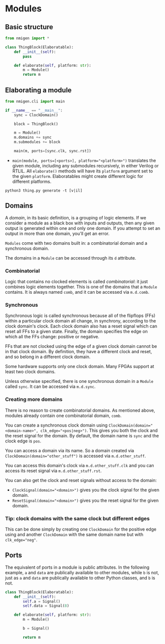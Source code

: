 # Modules

## Basic structure

```python
from nmigen import *

class ThingBlock(Elaboratable):
    def __init__(self):
        pass

    def elaborate(self, platform: str):
        m = Module()
        return m
```

## Elaborating a module

```python
from nmigen.cli import main

if __name__ == "__main__":
    sync = ClockDomain()

    block = ThingBlock()

    m = Module()
    m.domains += sync
    m.submodules += block

    main(m, ports=[sync.clk, sync.rst])
```

* `main(module, ports=[<ports>], platform="<platform>")` translates the given module, including any submodules recursively, in either Verilog or RTLIL. All `elaborate()` methods will have its `platform` argument set to the given `platform`. Elaboratables might create different logic for different platforms.

```
python3 thing.py generate -t [v|il]
```

## Domains

A _domain_, in its basic definition, is a grouping of logic elements. If we consider a module as a black box with inputs and outputs, then any given output is generated within one and only one domain. If you attempt to set an output in more than one domain, you'll get an error.

`Modules` come with two domains built in: a combinatorial domain and a synchronous domain.

The domains in a `Module` can be accessed through its `d` attribute.

### Combinatorial

Logic that contains no clocked elements is called _combinatorial_: it just combines logic elements together. This is one of the domains that a `Module` contains. It is always named `comb`, and it can be accessed via `m.d.comb`.

### Synchronous

Synchronous logic is called synchronous because all of the flipflops (FFs) within a particular clock domain all change, in synchrony, according to the clock domain's clock. Each clock domain also has a reset signal which can reset all FFs to a given state. Finally, the domain specifies the edge on which all the FFs change: positive or negative.

FFs that are not clocked using the edge of a given clock domain cannot be in that clock domain. By definition, they have a different clock and reset, and so belong in a different clock domain.

Some hardware supports only one clock domain. Many FPGAs support at least two clock domains.

Unless otherwise specified, there is one synchronous domain in a `Module` called `sync`. It can be accessed via `m.d.sync`.

### Creating more domains

There is no reason to create combinatorial domains. As mentioned above, modules already contain one combinatorial domain, `comb`.

You can create a synchronous clock domain using `ClockDomain(domain="<domain-name>", clk_edge="<pos|neg>")`. This gives you both the clock and the reset signal for the domain. By default, the domain name is `sync` and the clock edge is `pos`.

You can access a domain via its name. So a domain created via `ClockDomain(domain="other_stuff")` is accessed via `m.d.other_stuff`.

You can access this domain's clock via `m.d.other_stuff.clk` and you can access its reset signal via `m.d.other_stuff.rst`.

You can also get the clock and reset signals without access to the domain:

* `ClockSignal(domain="<domain>")` gives you the clock signal for the given domain.
* `ResetSignal(domain="<domain>")` gives you the reset signal for the given domain.

### Tip: clock domains with the same clock but different edges

This can be done simply by creating one `ClockDomain` for the positive edge using and another `ClockDomain` with the same domain name but with `clk_edge="neg"`.

## Ports

The equivalent of ports in a module is public attributes. In the following example, `a` and `data` are publically available to other modules, while `b` is not, just as `a` and `data` are publically available to other Python classes, and `b` is not.

```python
class ThingBlock(Elaboratable):
    def __init__(self):
        self.a = Signal()
        self.data = Signal(8)

    def elaborate(self, platform: str):
        m = Module()

        b = Signal()

        return m
```
